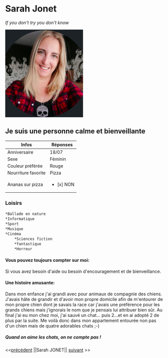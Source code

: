 # Sarah Jonet
*If you don't try you don't know*

![Moi](sarah.png "ma photo")


## Je suis une personne calme et bienveillante
|         Infos           |Réponses|
|-------------------------|--------|
|Anniversaire             |18/07   |
|Sexe                     |Féminin |
|Couleur préférée         |Rouge   |
|Nourriture favorite      |Pizza   |
|Ananas sur pizza         |<ul><li>[x] NON </li></ul>|   | 

### Loisirs

    *Ballade en nature
    *Informatique
    *Sport
    *Musique
    *Cinéma
        *Sciences fiction
        *fantastique
        *Horreur

#### Vous pouvez toujours compter sur moi:

 Si vous avez besoin d'aide ou besoin d'encouragement et de bienveillance.

 #### Une histoire amusante:

 Dans mon enfance j'ai grandi avec pour animaux de compagnie des chiens. J'avais hâte de grandir et d'avoir mon propre domicile afin de m'entourer de mon propre chien dont je savais la race car j'avais une préférence pour les grands chiens mais j'ignorais le nom que je pensais lui attribuer bien sûr. Au final j'ai eu mon chez moi, j'ai sauvé un chat... puis 2...et en ai adopté 2 de plus par la suite. Me voilà donc dans mon appartement entourée non pas d'un chien mais de quatre adorables chats ;-)

 ##### Quand on aime les chats, on ne compte pas !
 
 <<[précédent](https://github.com/Pierrerobeyns/Challenge-Markdown/tree/main) ||Sarah JONET|| [suivant](https://github.com/sebwylleman/challenge-markdown) >>
